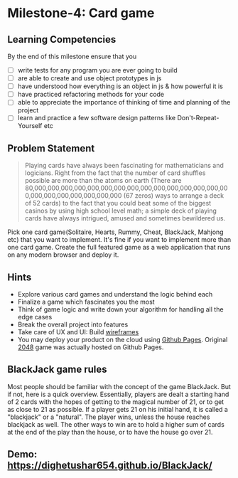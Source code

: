 # Milestone-4: Card game

## Learning Competencies
By the end of this milestone ensure that you
 - [ ] write tests for any program you are ever going to build
 - [ ] are able to create and use object prototypes in js
 - [ ] have understood how everything is an object in js & how powerful it is
 - [ ] have practiced refactoring methods for your code
 - [ ] able to appreciate the importance of thinking of time and planning of the project
 - [ ] learn and practice a few software design patterns like Don't-Repeat-Yourself etc

## Problem Statement
> Playing cards have always been fascinating for mathematicians and logicians. Right from the fact that the number of card shuffles possible are more than the atoms on earth (There are 80,000,000,000,000,000,000,000,000,000,000,000,000,000,000,000,000,000,000,000,000,000,000 (67 zeros) ways to arrange a deck of 52 cards) to the fact that you could beat some of the biggest casinos by using high school level math; a simple deck of playing cards have always intrigued, amused and sometimes bewildered us.

Pick one card game(Solitaire, Hearts, Rummy, Cheat, BlackJack, Mahjong etc) that you want to implement. It's fine if you want to implement more than one card game. Create the full featured game as a web application that runs on any modern browser and deploy it.

## Hints
- Explore various card games and understand the logic behind each
- Finalize a game which fascinates you the most
- Think of game logic and write down your algorithm for handling all the edge cases
- Break the overall project into features
- Take care of UX and UI: Build [wireframes](https://en.wikipedia.org/wiki/Website_wireframe)
- You may deploy your product on the cloud using [Github Pages](https://pages.github.com/). Original [2048](http://gabrielecirulli.github.io/2048/) game was actually hosted on Github Pages.

## BlackJack game rules
Most people should be familiar with the concept of the game BlackJack. But if not, here is a quick overview. Essentially, players are dealt a starting hand of 2 cards with the hopes of getting to the magical number of 21, or to get as close to 21 as possible. If a player gets 21 on his initial hand, it is called a "blackjack" or a "natural". The player wins, unless the house reaches blackjack as well. The other ways to win are to hold a higher sum of cards at the end of the play than the house, or to have the house go over 21.

## Demo: https://dighetushar654.github.io/BlackJack/